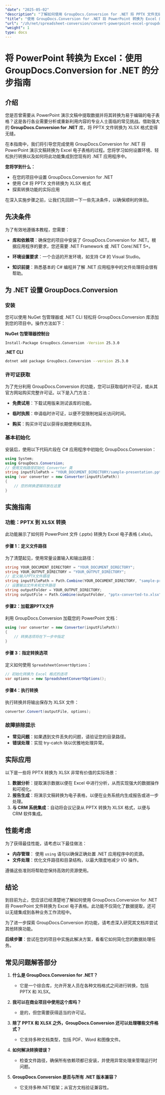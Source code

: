 ```yaml
---
"date": "2025-05-02"
"description": "了解如何使用 GroupDocs.Conversion for .NET 将 PPTX 文件无缝转换为 XLSX 格式。按照本分步指南操作，提升您的数据处理能力。"
"title": "使用 GroupDocs.Conversion for .NET 将 PowerPoint 转换为 Excel 的分步指南"
"url": "/zh/net/spreadsheet-conversion/convert-powerpoint-excel-groupdocs-conversion-net/"
"weight": 1
type: docs
---
```

# 将 PowerPoint 转换为 Excel：使用 GroupDocs.Conversion for .NET 的分步指南

## 介绍
您是否曾需要从 PowerPoint 演示文稿中提取数据并将其转换为易于编辑的电子表格？这是各行各业需要分析或重新利用内容的专业人士面临的常见挑战。借助强大的 **GroupDocs.Conversion for .NET** 库，将 PPTX 文件转换为 XLSX 格式变得无缝。

在本指南中，我们将引导您完成使用 GroupDocs.Conversion for .NET 将 PowerPoint 演示文稿转换为 Excel 电子表格的过程。您将学习如何设置环境、轻松执行转换以及如何将此功能集成到您现有的 .NET 应用程序中。

**您将学到什么：**
- 在您的项目中设置 GroupDocs.Conversion for .NET
- 使用 C# 将 PPTX 文件转换为 XLSX 格式
- 探索转换功能的实际应用

在深入实施步骤之前，让我们先回顾一下一些先决条件，以确保顺利的体验。

## 先决条件
为了有效地遵循本教程，您需要：

- **库和依赖项**：确保您的项目中安装了 GroupDocs.Conversion for .NET。根据应用程序的要求，您还需要 .NET Framework 或 .NET Core/.NET 5+。
  
- **环境设置要求**：一个合适的开发环境，如支持 C# 的 Visual Studio。

- **知识前提**：熟悉基本的 C# 编程并了解 .NET 应用程序中的文件处理将会很有帮助。

## 为 .NET 设置 GroupDocs.Conversion
### 安装
您可以使用 NuGet 包管理器或 .NET CLI 轻松将 GroupDocs.Conversion 库添加到您的项目中。操作方法如下：

**NuGet 包管理器控制台**
```bash
Install-Package GroupDocs.Conversion -Version 25.3.0
```

**.NET CLI**
```bash
dotnet add package GroupDocs.Conversion --version 25.3.0
```

### 许可证获取
为了充分利用 GroupDocs.Conversion 的功能，您可以获取临时许可证，或从其官方网站购买完整许可证。以下是入门方法：

- **免费试用**：下载试用版来测试该库的功能。
  
- **临时执照**：申请临时许可证，以便不受限制地延长访问时间。

- **购买**：购买许可证以获得长期使用和支持。

### 基本初始化
安装后，使用以下代码片段在 C# 应用程序中初始化 GroupDocs.Conversion：

```csharp
using System;
using GroupDocs.Conversion;
// 使用文档路径初始化 Converter 类
string inputFilePath = "YOUR_DOCUMENT_DIRECTORY/sample-presentation.pptx";
using (var converter = new Converter(inputFilePath))
{
    // 您的转换逻辑将放在这里
}
```

## 实施指南
### 功能：PPTX 到 XLSX 转换
此功能展示了如何将 PowerPoint 文件 (.pptx) 转换为 Excel 电子表格 (.xlsx)。

#### 步骤 1：定义文件路径
为了清楚起见，使用常量设置输入和输出路径：

```csharp
string YOUR_DOCUMENT_DIRECTORY = "YOUR_DOCUMENT_DIRECTORY";
string YOUR_OUTPUT_DIRECTORY = "YOUR_OUTPUT_DIRECTORY";
// 定义输入PPTX文件路径
string inputFilePath = Path.Combine(YOUR_DOCUMENT_DIRECTORY, "sample-presentation.pptx");
// 设置输出文件夹和文件路径
string outputFolder = YOUR_OUTPUT_DIRECTORY;
string outputFile = Path.Combine(outputFolder, "pptx-converted-to.xlsx");
```

#### 步骤2：加载源PPTX文件
利用 GroupDocs.Conversion 加载您的 PowerPoint 文档：

```csharp
using (var converter = new Converter(inputFilePath))
{
    // 转换选项将在下一步中指定
}
```

#### 步骤 3：指定转换选项
定义如何使用 `SpreadsheetConvertOptions`：

```csharp
// 初始化转换为 Excel 格式的选项
var options = new SpreadsheetConvertOptions();
```

#### 步骤4：执行转换
执行转换并将输出保存为 XLSX 文件：

```csharp
converter.Convert(outputFile, options);
```

### 故障排除提示
- **常见问题**：如果遇到文件丢失的问题，请验证您的目录路径。
- **错误处理**：实现 try-catch 块以优雅地处理异常。

## 实际应用
以下是一些将 PPTX 转换为 XLSX 非常有价值的实际场景：

1. **数据分析**：提取演示数据以便在 Excel 中进行分析，从而实现强大的数据操作和可视化。
2. **报告生成**：将演示文稿转换为电子表格，以便在业务系统内生成报告或进一步处理。
3. **与 CRM 系统集成**：自动将会议记录从 PPTX 转换为 XLSX 格式，以便与 CRM 软件集成。

## 性能考虑
为了获得最佳性能，请考虑以下最佳做法：

- **内存管理**： 使用 `using` 语句以确保正确处置 .NET 应用程序中的资源。
- **文件处理**：优化文件路径和目录结构，以最大限度地减少 I/O 操作。
  
遵循这些准则将帮助您保持高效的资源使用。

## 结论
到目前为止，您应该已经清楚地了解如何使用 GroupDocs.Conversion for .NET 将 PowerPoint 文件转换为 Excel 电子表格。此功能不仅简化了数据提取，还可以无缝集成到各种业务工作流程中。

为了进一步探索 GroupDocs.Conversion 的功能，请考虑深入研究其文档并尝试其他转换功能。

**后续步骤**：尝试在您的项目中实施此解决方案，看看它如何简化您的数据处理任务。

## 常见问题解答部分
1. **什么是 GroupDocs.Conversion for .NET？**
   - 它是一个综合库，允许开发人员在各种文档格式之间进行转换，包括 PPTX 和 XLSX。
  
2. **我可以在商业项目中使用这个库吗？**
   - 是的，但您需要获得适当的许可证。

3. **除了 PPTX 和 XLSX 之外，GroupDocs.Conversion 还可以处理哪些文件格式？**
   - 它支持多种文档类型，包括 PDF、Word 和图像文件。
  
4. **如何解决转换错误？**
   - 检查文件路径，确保所有依赖项都已安装，并使用异常处理来管理运行时问题。

5. **GroupDocs.Conversion 是否与所有 .NET 版本兼容？**
   - 它支持多种.NET框架；从官方文档验证兼容性。